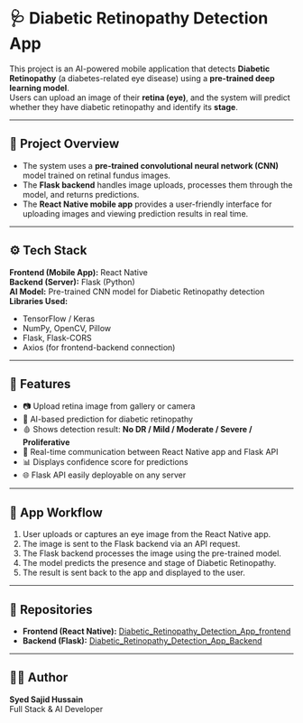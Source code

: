 # 🩺 Diabetic Retinopathy Detection App

This project is an AI-powered mobile application that detects **Diabetic Retinopathy** (a diabetes-related eye disease) using a **pre-trained deep learning model**.  
Users can upload an image of their **retina (eye)**, and the system will predict whether they have diabetic retinopathy and identify its **stage**.  

---

## 🧠 Project Overview

- The system uses a **pre-trained convolutional neural network (CNN)** model trained on retinal fundus images.  
- The **Flask backend** handles image uploads, processes them through the model, and returns predictions.  
- The **React Native mobile app** provides a user-friendly interface for uploading images and viewing prediction results in real time.  

---

## ⚙️ Tech Stack

**Frontend (Mobile App):** React Native  
**Backend (Server):** Flask (Python)  
**AI Model:** Pre-trained CNN model for Diabetic Retinopathy detection  
**Libraries Used:**  
- TensorFlow / Keras  
- NumPy, OpenCV, Pillow  
- Flask, Flask-CORS  
- Axios (for frontend-backend connection)  

---

## 🚀 Features

- 📷 Upload retina image from gallery or camera  
- 🤖 AI-based prediction for diabetic retinopathy  
- 🩸 Shows detection result: **No DR / Mild / Moderate / Severe / Proliferative**  
- 🔁 Real-time communication between React Native app and Flask API  
- 📊 Displays confidence score for predictions  
- 🌐 Flask API easily deployable on any server  

---

## 📱 App Workflow

1. User uploads or captures an eye image from the React Native app.  
2. The image is sent to the Flask backend via an API request.  
3. The Flask backend processes the image using the pre-trained model.  
4. The model predicts the presence and stage of Diabetic Retinopathy.  
5. The result is sent back to the app and displayed to the user.  

---

## 🔗 Repositories

- **Frontend (React Native):** [Diabetic_Retinopathy_Detection_App_frontend](https://github.com/sajid384/Diabetic_Retinopathy_Detection_App_Frontend)  
- **Backend (Flask):** [Diabetic_Retinopathy_Detection_App_Backend](https://github.com/sajid384/Diabetic_Retinopathy_Detection_App_Backend)  

---

## 👨‍💻 Author

**Syed Sajid Hussain**  
Full Stack & AI Developer  
